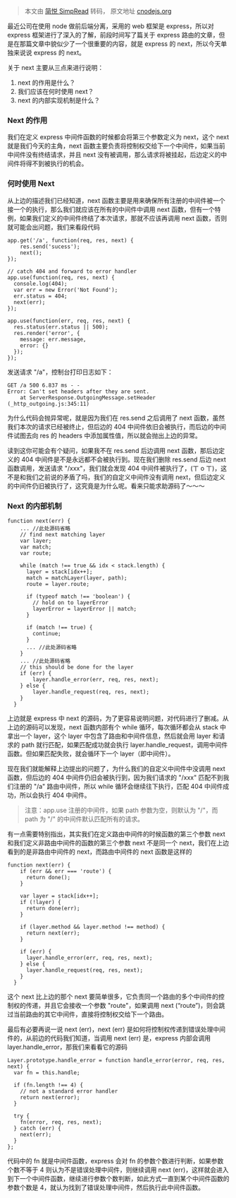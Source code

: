 > 本文由 [简悦 SimpRead](http://ksria.com/simpread/) 转码， 原文地址 [cnodejs.org](https://cnodejs.org/topic/5757e80a8316c7cb1ad35bab)

最近公司在使用 node 做前后端分离，采用的 web 框架是 express，所以对 express 框架进行了深入的了解，前段时间写了篇关于 express 路由的文章，但是在那篇文章中貌似少了一个很重要的内容，就是 express 的 next，所以今天单独来说说 express 的 next。

关于 next 主要从三点来进行说明：

1.  next 的作用是什么？
2.  我们应该在何时使用 next？
3.  next 的内部实现机制是什么？

### Next 的作用

我们在定义 express 中间件函数的时候都会将第三个参数定义为 next，这个 next 就是我们今天的主角，next 函数主要负责将控制权交给下一个中间件，如果当前中间件没有终结请求，并且 next 没有被调用，那么请求将被挂起，后边定义的中间件将得不到被执行的机会。

### 何时使用 Next

从上边的描述我们已经知道，next 函数主要是用来确保所有注册的中间件被一个接一个的执行，那么我们就应该在所有的中间件中调用 next 函数，但有一个特例，如果我们定义的中间件终结了本次请求，那就不应该再调用 next 函数，否则就可能会出问题，我们来看段代码

```
app.get('/a', function(req, res, next) {
    res.send('sucess');
    next();
});

// catch 404 and forward to error handler
app.use(function(req, res, next) {
  console.log(404);
  var err = new Error('Not Found');
  err.status = 404;
  next(err);
});

app.use(function(err, req, res, next) {
  res.status(err.status || 500);
  res.render('error', {
    message: err.message,
    error: {}
  });
});
```

发送请求 "/a"，控制台打印日志如下：

```
GET /a 500 6.837 ms - -
Error: Can't set headers after they are sent.
    at ServerResponse.OutgoingMessage.setHeader (_http_outgoing.js:345:11)
```

为什么代码会抛异常呢，就是因为我们在 res.send 之后调用了 next 函数，虽然我们本次的请求已经被终止，但后边的 404 中间件依旧会被执行，而后边的中间件试图去向 res 的 headers 中添加属性值，所以就会抛出上边的异常。

读到这你可能会有个疑问，如果我不在 res.send 后边调用 next 函数，那后边定义的 404 中间件是不是永远都不会被执行到。现在我们删除 res.send 后边 next 函数调用，发送请求 "/xxx"，我们就会发现 404 中间件被执行了，(ㄒ o ㄒ)，这不是和我们之前说的矛盾了吗，我们的自定义中间件没有调用 next，但后边定义的中间件仍旧被执行了，这究竟是为什么呢。看来只能求助源码了～～～

### Next 的内部机制

```
function next(err) {
    ... //此处源码省略
    // find next matching layer
    var layer;
    var match;
    var route;

    while (match !== true && idx < stack.length) {
      layer = stack[idx++];
      match = matchLayer(layer, path);
      route = layer.route;

      if (typeof match !== 'boolean') {
        // hold on to layerError
        layerError = layerError || match;
      }

      if (match !== true) {
        continue;
      }
      ... //此处源码省略
    }
	... //此处源码省略
    // this should be done for the layer
    if (err) {
        layer.handle_error(err, req, res, next);
    } else {
	    layer.handle_request(req, res, next);
    }
  }
```

上边就是 express 中 next 的源码，为了更容易说明问题，对代码进行了删减。从上边的源码可以发现，next 函数内部有个 while 循环，每次循环都会从 stack 中拿出一个 layer，这个 layer 中包含了路由和中间件信息，然后就会用 layer 和请求的 path 就行匹配，如果匹配成功就会执行 layer.handle_request，调用中间件函数。但如果匹配失败，就会循环下一个 layer（即中间件）。

现在我们就能解释上边提出的问题了，为什么我们的自定义中间件中没调用 next 函数，但后边的 404 中间件仍旧会被执行到，因为我们请求的 "/xxx" 匹配不到我们注册的 "/a" 路由中间件，所以 while 循环会继续往下执行，匹配 404 中间件成功，所以会执行 404 中间件。

> 注意：app.use 注册的中间件，如果 path 参数为空，则默认为 "/"，而 path 为 "/" 的中间件默认匹配所有的请求。

有一点需要特别指出，其实我们在定义路由中间件的时候函数的第三个参数 next 和我们定义非路由中间件的函数的第三个参数 next 不是同一个 next，我们在上边看到的是非路由中间件的 next，而路由中间件的 next 函数是这样的

```
function next(err) {
    if (err && err === 'route') {
      return done();
    }

    var layer = stack[idx++];
    if (!layer) {
      return done(err);
    }

    if (layer.method && layer.method !== method) {
      return next(err);
    }

    if (err) {
      layer.handle_error(err, req, res, next);
    } else {
      layer.handle_request(req, res, next);
    }
  }
```

这个 next 比上边的那个 next 要简单很多，它负责同一个路由的多个中间件的控制权的传递，并且它会接收一个参数 "route"，如果调用 next (“route”)，则会跳过当前路由的其它中间件，直接将控制权交给下一个路由。

最后有必要再说一说 next (err)，next (err) 是如何将控制权传递到错误处理中间件的，从前边的代码我们知道，当调用 next (err) 是，express 内部会调用 layer.handle_error，那我们来看看它的源码

```
Layer.prototype.handle_error = function handle_error(error, req, res, next) {
  var fn = this.handle;

  if (fn.length !== 4) {
    // not a standard error handler
    return next(error);
  }

  try {
    fn(error, req, res, next);
  } catch (err) {
    next(err);
  }
};
```

代码中的 fn 就是中间件函数，express 会对 fn 的参数个数进行判断，如果参数个数不等于 4 则认为不是错误处理中间件，则继续调用 next (err)，这样就会进入到下一个中间件函数，继续进行参数个数判断，如此方式一直到某个中间件函数的参数个数是 4，就认为找到了错误处理中间件，然后执行此中间件函数。
